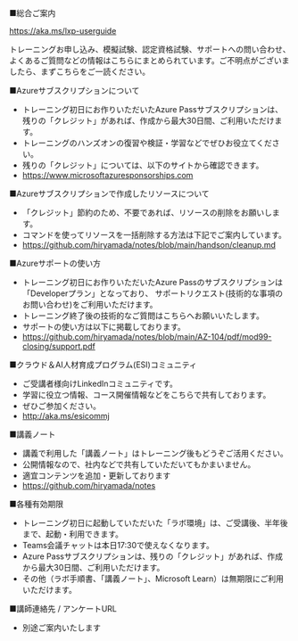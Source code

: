 ■総合ご案内

https://aka.ms/lxp-userguide

トレーニングお申し込み、模擬試験、認定資格試験、サポートへの問い合わせ、よくあるご質問などの情報はこちらにまとめられています。ご不明点がございましたら、まずこちらをご一読ください。

■Azureサブスクリプションについて

- トレーニング初日にお作りいただいたAzure Passサブスクリプションは、残りの「クレジット」があれば、作成から最大30日間、ご利用いただけます。
- トレーニングのハンズオンの復習や検証・学習などでぜひお役立てください。
- 残りの「クレジット」については、以下のサイトから確認できます。
- https://www.microsoftazuresponsorships.com

■Azureサブスクリプションで作成したリソースについて

- 「クレジット」節約のため、不要であれば、リソースの削除をお願いします。
- コマンドを使ってリソースを一括削除する方法は下記でご案内しています。
- https://github.com/hiryamada/notes/blob/main/handson/cleanup.md

■Azureサポートの使い方

- トレーニング初日にお作りいただいたAzure Passのサブスクリプションは 「Developerプラン」となっており、 サポートリクエスト(技術的な事項のお問い合わせ)をご利用いただけます。
- トレーニング終了後の技術的なご質問はこちらへお願いいたします。
- サポートの使い方は以下に掲載しております。
- https://github.com/hiryamada/notes/blob/main/AZ-104/pdf/mod99-closing/support.pdf

■クラウド＆AI人材育成プログラム(ESI)コミュニティ

- ご受講者様向けLinkedInコミュニティです。
- 学習に役立つ情報、コース開催情報などをこちらで共有しております。
- ぜひご参加ください。
- http://aka.ms/esicommj

■講義ノート

- 講義で利用した「講義ノート」はトレーニング後もどうぞご活用ください。
- 公開情報なので、社内などで共有していただいてもかまいません。
- 適宜コンテンツを追加・更新しております
- https://github.com/hiryamada/notes

■各種有効期限

- トレーニング初日に起動していただいた「ラボ環境」は、ご受講後、半年後まで、起動・利用できます。
- Teams会議チャットは本日17:30で使えなくなります。
- Azure Passサブスクリプションは、残りの「クレジット」があれば、作成から最大30日間、ご利用いただけます。
- その他（ラボ手順書、「講義ノート」、Microsoft Learn）は無期限にご利用いただけます。

■講師連絡先 / アンケートURL

- 別途ご案内いたします
